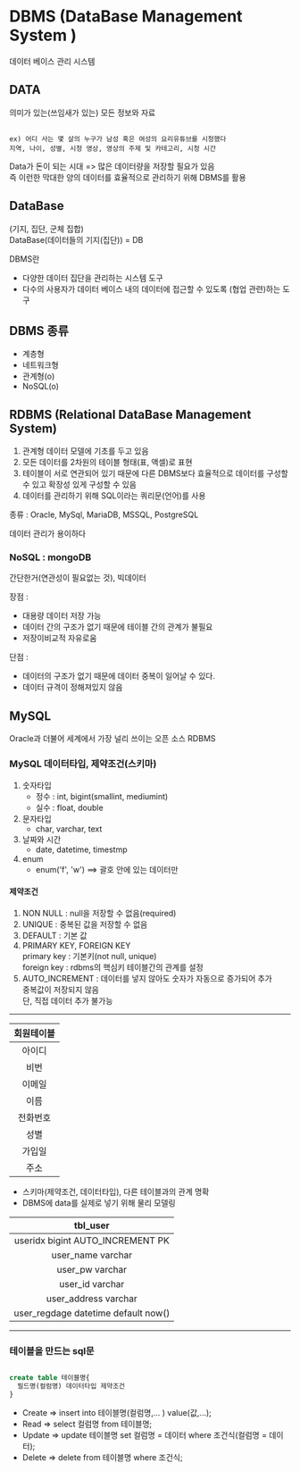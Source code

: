 # DBMS (DataBase Management System )
데이터 베이스 관리 시스템

## DATA
의미가 있는(쓰임새가 있는) 모든 정보와 자료
```text

ex) 어디 사는 몇 살의 누구가 남성 혹은 여성의 요리유튜브를 시청했다
지역, 나이, 성별, 시청 영상, 영상의 주제 및 카테고리, 시청 시간

```

Data가 돈이 되는 시대 => 많은 데이터량을 저장할 필요가 있음   
즉 이런한 막대한 양의 데이터를 효율적으로 관리하기 위해 DBMS를 활용

## DataBase
(기지, 집단, 군체 집합)   
DataBase(데이터들의 기지(집단)) = DB

DBMS란
- 다양한 데이터 집단을 관리하는 시스템 도구
- 다수의 사용자가 데이터 베이스 내의 데이터에 접근할 수 있도록 (협업 관련)하는 도구

## DBMS 종류
- 계층형
- 네트워크형
- 관계형(o)
- NoSQL(o)
  
## RDBMS (Relational DataBase Management System)
1. 관계형 데이터 모델에 기초를 두고 있음
2. 모든 데이터를 2차원의 테이블 형태(표, 액셀)로 표현
3. 테이블이 서로 연관되어 있기 때문에 다른 DBMS보다 효율적으로 데이터를 구성할 수 있고 확장성 있게 구성할 수 있음
4. 데이터를 관리하기 위해 SQL이라는 쿼리문(언어)를 사용

종류 : Oracle, MySql, MariaDB, MSSQL, PostgreSQL

데이터 관리가 용이하다

### NoSQL : mongoDB
간단한거(연관성이 필요없는 것), 빅데이터

장점 : 
- 대용량 데이터 저장 가능
- 데이터 간의 구조가 없기 때문에 테이블 간의 관계가 불필요
- 저장이비교적 자유로움

 단점 : 
 - 데이터의 구조가 없기 때문에 데이터 중복이 일어날 수 있다.
 - 데이터 규격이 정해져있지 않음


## MySQL
Oracle과 더불어 세계에서 가장 널리 쓰이는 오픈 소스 RDBMS

### MySQL 데이터타입, 제약조건(스키마)
1. 숫자타입
   - 정수 : int, bigint(smallint, mediumint)
   - 실수 : float, double
2. 문자타입
   - char, varchar, text
3. 날짜와 시간
   - date, datetime, timestmp
4. enum
   - enum('f', 'w') ==> 괄호 안에 있는 데이터만

#### 제약조건
1. NON NULL : null을 저장할 수 없음(required)
2. UNIQUE : 중복된 값을 저장할 수 없음
3. DEFAULT : 기본 값
4. PRIMARY KEY, FOREIGN KEY   
    primary key : 기본키(not null, unique)   
    foreign key : rdbms의 핵심키 테이블간의 관계를 설정
5. AUTO_INCREMENT : 데이터를 넣지 않아도 숫자가 자동으로 증가되어 추가    
  중복값이 저장되지 않음   
  단, 직접 데이터 추가 불가능

---

|회원테이블|
|:--:|
|아이디|
|비번|
|이메일|
|이름|
|전화번호|
|성별|
|가입일|
|주소|

- 스키마(제약조건, 데이터타입), 다른 테이블과의 관계 명확
- DBMS에 data를 실제로 넣기 위해 물리 모델링

|tbl_user|
|:--:|
|useridx bigint AUTO_INCREMENT PK|
|user_name varchar|
|user_pw varchar|
|user_id varchar|
|user_address varchar|
|user_regdage datetime default now()|

---

### 테이블을 만드는 sql문
```sql

create table 테이블명{
  필드명(컬럼명) 데이터타입 제약조건
}


```

- Create => insert into 테이블명(컬럼명,... ) value(값,...);
- Read => select 컬럼명 from  테이블명;
- Update => update 테이블명 set 컬럼명 = 데이터 where 조건식(컬럼명 = 데이터);
- Delete => delete from 테이블명 where 조건식;









